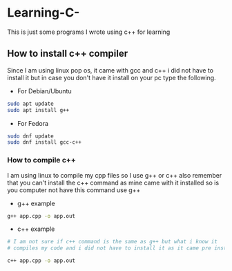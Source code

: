 # Learning-C-
This is just some programs I wrote using c++ for learning

## How to install c++ compiler

Since I am using linux pop os, it came with gcc and c++ i did not have
to install it but in case you don't have it install on your pc type the
following.

- For Debian/Ubuntu
```bash
sudo apt update
sudo apt install g++
```

- For Fedora
```bash
sudo dnf update
sudo dnf install gcc-c++
```


### How to compile c++
I am using linux to compile my cpp files so I use g++ or c++
also remember that you can't install the c++ command as mine came 
with it installed so is you computer not have this command use g++
- g++ example
```bash
g++ app.cpp -o app.out
```

- c++ example
```bash
# I am not sure if c++ command is the same as g++ but what i know it
# compiles my code and i did not have to install it as it came pre installed if it does not work for you just use g++

c++ app.cpp -o app.out
```
